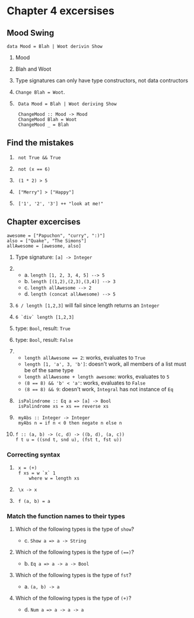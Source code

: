 # Chapter 4 excersises

## Mood Swing

```
data Mood = Blah | Woot derivin Show
```
1. Mood

2. Blah and Woot

3. Type signatures can only have type constructors, not data contructors

4. `Change Blah = Woot`.

5. 
        Data Mood = Blah | Woot deriving Show
        
        ChangeMood :: Mood -> Mood
        ChangeMood Blah = Woot
        ChangeMood _ = Blah


## Find the mistakes

1.      not True && True

2.      not (x == 6)

3.      (1 * 2) > 5

4.      ["Merry"] > ["Happy"]

5.      ['1', '2', '3'] ++ "look at me!"


## Chapter excercises

```
awesome = ["Papuchon", "curry", ":)"]
also = ["Quake", "The Simons"]
allAwesome = [awesome, also]
```

1. Type signature: `[a] -> Integer`

2.  * a. `length [1, 2, 3, 4, 5] --> 5`
    * b. `length [(1,2),(2,3),(3,4)] --> 3`
    * c. `length allAwesome --> 2`
    * d. `length (concat allAwesome) --> 5`

3. `6 / length [1,2,3]` will fail since length returns an `Integer`

4. ```6 `div` length [1,2,3]```

5. type: `Bool`, result: `True`

6. type: `Bool`, result: `False`

7.  * `length allAwesome == 2`: works, evaluates to `True`
    * `length [1, 'a', 3, 'b']`: doesn't work, all members of a list must be of the same type
    * `length allAwesome + length awesome`: works, evaluates to `5` 
    * `(8 == 8) && 'b' < 'a'`: works, evaluates to `False`
    * `(8 == 8) && 9`: doesn't work, `Integral` has not instance of `Eq`

8.      isPalindrome :: Eq a => [a] -> Bool
        isPalindrome xs = xs == reverse xs

9.      myAbs :: Integer -> Integer
        myAbs n = if n < 0 then negate n else n

10.     f :: (a, b) -> (c, d) -> ((b, d), (a, c))
        f t u = ((snd t, snd u), (fst t, fst u))


### Correcting syntax

1.      x = (+)
        f xs = w `x` 1
            where w = length xs

2.      \x -> x

3.      f (a, b) = a


### Match the function names to their types

1. Which of the following types is the type of `show`?
    * c. `Show a => a -> String`

2. Which of the following types is the type of `(==)`?
    * b. `Eq a => a -> a -> Bool`

3. Which of the following types is the type of `fst`?
    * a. `(a, b) -> a`

4. Which of the following types is the type of `(+)`?
    * d. `Num a => a -> a -> a`